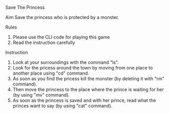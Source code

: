 Save The Princess

Aim
Save the princess who is protected by a monster.

Rules
1. Please use the CLI code for playing this game
2. Read the instruction carefully

Instruction
1. Look at your surroundings with the command "ls".
2. Look for the pricess around the town by moving from one place to another place using "cd" command.
3. As soon as you find the pricess kill the monster (by deleting it with "rm" command).
4. Then move the princess to the place where the prince is waiting for her (by using "mv" command).
5. As soon as the princess is saved and with her prince, read what the princes want to say (by using "cat" command).